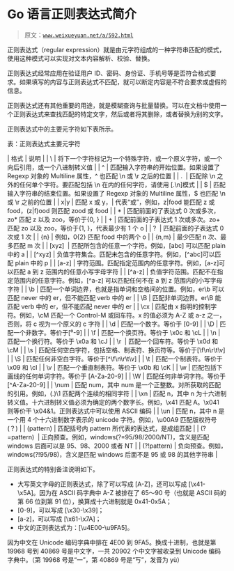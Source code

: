 # Go 语言正则表达式简介

> 原文：[`www.weixueyuan.net/a/592.html`](http://www.weixueyuan.net/a/592.html)

正则表达式（regular expression）就是由元字符组成的一种字符串匹配的模式，使用这种模式可以实现对文本内容解析、校验、替换。

正则表达式经常应用在验证用户 ID、密码、身份证、手机号等是否符合格式要求。如果填写的内容与正则表达式不匹配，就可以断定内容是不符合要求或虚假的信息。

正则表达式还有其他重要的用途，就是模糊查询与批量替换。可以在文档中使用一个正则表达式来查找匹配的特定文字，然后或者将其删除，或者替换为别的文字。

正则表达式中的主要元字符如下表所示。

表：正则表达式主要元字符

| 格式 | 说明 |
| \ | 将下一个字符标记为一个特殊字符，或一个原义字符，或一个向后引用，或一个八进制转义值 |
| ^ | 匹配输入字符串的开始位置。如果设置了 Regexp 对象的 Multiline 属性，^ 也匹配 \n 或 \r 之后的位置 |
| .  | 匹配除 \n 之外的任何单个字符。要匹配包括 \n 在内的任何字符，请使用 [.\n]模式 |
| $ | 匹配输入字符串的结束位置。如果设置了 Regexp 对象的 Multiline 属性，$ 也匹配 \n 或 \r 之前的位置 |
| x&#124;y | 匹配 x 或 y，&#124; 代表“或”，例如，z&#124;food 能匹配 z 或 food，(z&#124;f)ood 则匹配 zood 或 food |
| * | 匹配前面的了表达式 0 次或多次，zo* 匹配 z 以及 zoo，等价于{0, } |
| + | 匹配前面的子表达式 1 次或多次。zo+ 匹配 zo 以及 zoo，等价于{1, }，代表最少有 1 个 o |
| ?  | 匹配前面的子表达式 0 次或 1 次 |
| {n} | 例如，0{2} 匹配 food 中的两个 o |
| {n,m} | 最少匹配 n 次、最多匹配 m 次 |
| [xyz]  | 匹配所包含的任意一个字符。例如，[abc] 可以匹配 plain 中的 a |
| [^xyz] | 负值字符集合。匹配未包含的任意字符。例如，[^abc]可以匹配 plain 中的 p |
| [a-z] | 字符范围。匹配指定范围内的任意字符。例如，[a-z]可以匹配 a 到 z 范围内的任意小写字母字符 |
| [^a-z] | 负值字符范围。匹配不在指定范围内的任意字符。例如，[^a-z] 可以匹配任何不在 a 到 z 范围内的小写字母字符 |
| \b | 匹配一个单词边界，也就是指单词和空格间的位置。例如，er\b 可以匹配 never 中的 er，但不能匹配 verb 中的 er |
| \B | 匹配非单词边界。er\B 能匹配 verb 中的 er，但不能匹配 never 中的 er |
| \cx | 匹配由 x 指明的控制字符。例如，\cM 匹配一个 Control-M 或回车符。x 的值必须为 A-Z 或 a-z 之一，否则，将 c 视为一个原义的 c 字符 |
| \d | 匹配一个数字。等价于 [0-9] |
| \D | 匹配一个非数字。等价于[⁰-9] |
| \f | 匹配一个换页符。等价于 \x0c 和 \cL |
| \n | 匹配一个换行符。等价于 \x0a 和 \cJ |
| \r  | 匹配一个回车符。等价于 \x0d 和 \cM |
| \s | 匹配任何空白字符，包括空格、制表符、换页符等。等价于[\f\n\r\t\v] |
| \S | 匹配任何非空白字符。等价于[^\f\n\r\t\v] |
| \t | 匹配一个制表符。等价于 \x09 和 \cI |
| \v | 匹配一个垂直制表符。等价于 \x0b 和 \cK |
| \w | 匹配包括下画线的任何单词字符。等价于 [A-Za-20-9] |
| \W | 匹配任何非单词字符。等价于 [^A-Za-20-9] |
| \num | 匹配 num，其中 num 是一个正整数。对所获取的匹配的引用。例如，(.)\1 匹配两个连续的相同字符 |
| \xn | 匹配 n，其中 n 为十六进制转义值。十六进制转义值必须为确定的两个数字长。例如，\x41 匹配 A。\x041 则等价干 \x04&1。正则表达式中可以使用 ASCII 编码 |
| \un | 匹配 n，其中 n 是一个用 4 个十六进制数字表示的 unicode 字符。例如，\u00A9 匹配版权符号 (？) |
| (pattern) | 匹配括号内 pattern 所代表的表达式，是成组匹配 |
| (?=pattern)  | 正向预查。例如，windows(?=95/98/2000/NT)，含义是匹配 windows 后面可以是 95、98、2000 或者 NT |
| (?!pattern) | 负向预查。例如，windows(?!95/98)，含义是匹配 windows 后面不是 95 或 98 的其他字符串 |

正则表达式的特别备注说明如下。

*   大写英文字母的正则表达式，除了可以写成 [A-Z]，还可以写成 [\x41-\x5A]。因为在 ASCII 码字典中 A-Z 被排在了 65～90 号（也就是 ASCII 码的第 66 位到第 91 位），换算成十六进制就是 0x41-0x5A；
*   [0-9]，可以写成 [\x30-\x39]；
*   [a-z]，可以写成 [\x61-\x7A]；
*   中文的正则表达式为：[\u4E00-\u9FA5]。

因为中文在 Unicode 编码字典中排在 4E00 到 9FA5。换成十进制，也就是第 19968 号到 40869 号是中文字，一共 20902 个中文字被收录到 Unicode 编码字典中。（第 19968 号是“一”，第 40869 号是“丂”，发音为 yù）